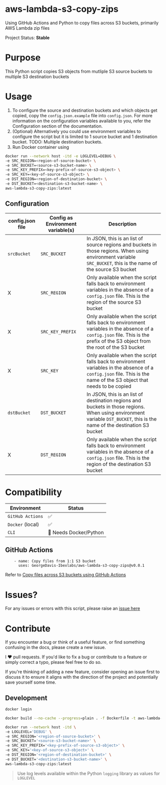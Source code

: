 # aws-lambda-s3-copy-zips

Using GitHub Actions and Python to copy files across S3 buckets, primarily AWS Lambda zip files

Project Status: **Stable**

# Purpose

This Python script copies S3 objects from mutliple S3 source buckets to multiple S3 destination buckets  

# Usage

1. To configure the source and destination buckets and which objects get copied, copy the `config.json.example` file into `config.json`. For more information on the configuration variables available to you, refer the Configuration section of the documentation.
2. (Optional) Alternatively you could use environment variables to configure the script but it is limited to 1 source bucket and 1 destination bucket. TODO: Multiple destination buckets.
3. Run Docker container using
```sh
docker run --network host -itd -e LOGLEVEL=DEBUG \
-e SRC_REGION=<region-of-source-bucket> \
-e SRC_BUCKET=<source-s3-bucket-name> \ 
-e SRC_KEY_PREFIX=<key-prefix-of-source-s3-object> \
-e SRC_KEY=<key-of-source-s3-object> \
-e DST_REGION=<region-of-destination-bucket> \
-e DST_BUCKET=<destination-s3-bucket-name> \
aws-lambda-s3-copy-zips:latest
```

## Configuration

| config.json file | Config as Environment variable(s) | Description |
|---------------|-----------------------------|-------------|
| `srcBucket` | `SRC_BUCKET` | In JSON, this is an list of source regions and buckets in those regions. When using environment variable `SRC_BUCKET`, this is the name of the source S3 bucket |
| X | `SRC_REGION` | Only available when the script falls back to  environment variables in the absence of a `config.json` file. This is the region of the source S3 bucket |
| X | `SRC_KEY_PREFIX` | Only available when the script falls back to  environment variables in the absence of a `config.json` file. This is the prefix of the S3 object from the root of the S3 bucket |
| X | `SRC_KEY` | Only available when the script falls back to  environment variables in the absence of a `config.json` file. This is the name of the S3 object that needs to be copied |
| `dstBucket` | `DST_BUCKET` | In JSON, this is an list of destination regions and buckets in those regions. When using environment variable `DST_BUCKET`, this is the name of the destination S3 bucket |
| X | `DST_REGION` | Only available when the script falls back to  environment variables in the absence of a `config.json` file. This is the region of the destination S3 bucket |

# Compatibility

| Environment | Status |
|-------|------|
| `GitHub Actions` | :white_check_mark: |
| `Docker` (local) | :white_check_mark: |
| `CLI` | :construction: Needs Docker/Python |

## GitHub Actions

```
    - name: Copy files from 1:1 S3 bucket
      uses: GeorgeDavis-Ibexlabs/aws-lambda-s3-copy-zips@v0.0.1
```
Refer to [Copy files across S3 buckets using GitHub Actions](https://github.com/marketplace/actions/aws-lambda-s3-copy-zips)

# Issues?

For any issues or errors with this script, please raise an [issue here](https://github.com/GeorgeDavis-Ibexlabs/aws-lambda-s3-copy-zips/issues)

# Contribute

If you encounter a bug or think of a useful feature, or find something confusing in the docs, please create a new issue.

I ♥️ pull requests. If you'd like to fix a bug or contribute to a feature or simply correct a typo, please feel free to do so.

If you're thinking of adding a new feature, consider opening an issue first to discuss it to ensure it aligns with the direction of the project and potentially save yourself some time.

## Development

```sh
docker login
```

```sh
docker build --no-cache --progress=plain . -f Dockerfile -t aws-lambda-s3-copy-zips:latest 2>&1 | tee build.log
```

```sh
docker run --network host -itd \
-e LOGLEVEL='DEBUG' \
-e SRC_REGION='<region-of-source-bucket>' \
-e SRC_BUCKET='<source-s3-bucket-name>' \
-e SRC_KEY_PREFIX='<key-prefix-of-source-s3-object>' \
-e SRC_KEY='<key-of-source-s3-object>' \
-e DST_REGION='<region-of-destination-bucket>' \
-e DST_BUCKET='<destination-s3-bucket-name>' \
aws-lambda-s3-copy-zips:latest
```

> Use log levels available within the Python `logging` library as values for `LOGLEVEL`